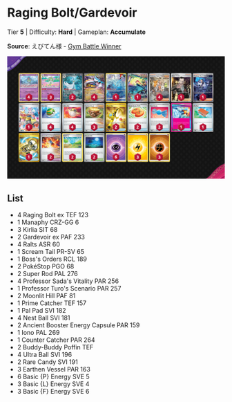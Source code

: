 # Raging Bolt/Gardevoir

Tier **5** | Difficulty: **Hard** | Gameplan: **Accumulate**

**Source**: えびてん様 - [Gym Battle Winner](https://twitter.com/bo_hashimotoTCG/status/1750835004920459709)

![decklist](../../!Images/Standard/10BRS-TEF/Raging%20Bolt-Gardevoir.png)

## List
* 4 Raging Bolt ex TEF 123
* 1 Manaphy CRZ-GG 6
* 3 Kirlia SIT 68
* 2 Gardevoir ex PAF 233
* 4 Ralts ASR 60
* 1 Scream Tail PR-SV 65
* 1 Boss's Orders RCL 189
* 2 PokéStop PGO 68
* 2 Super Rod PAL 276
* 4 Professor Sada's Vitality PAR 256
* 1 Professor Turo's Scenario PAR 257
* 2 Moonlit Hill PAF 81
* 1 Prime Catcher TEF 157
* 1 Pal Pad SVI 182
* 4 Nest Ball SVI 181
* 2 Ancient Booster Energy Capsule PAR 159
* 1 Iono PAL 269
* 1 Counter Catcher PAR 264
* 2 Buddy-Buddy Poffin TEF
* 4 Ultra Ball SVI 196
* 2 Rare Candy SVI 191
* 3 Earthen Vessel PAR 163
* 6 Basic {P} Energy SVE 5
* 3 Basic {L} Energy SVE 4
* 3 Basic {F} Energy SVE 6
